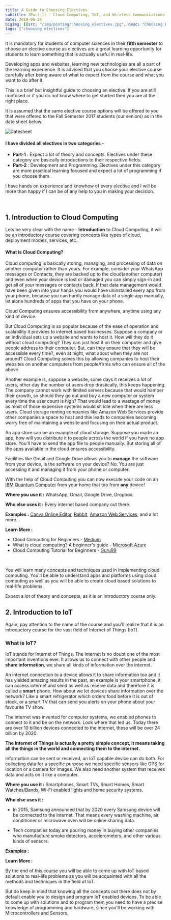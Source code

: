 ```yaml
---
title: A Guide to Choosing Electives
subtitle: (Part-1) - Cloud Computing, IoT, and Wireless Communications
date: 2018-06-26
bigimg: [{src: "/img/postimg/choosing_electives.jpg", desc: "Choosing Electives"}]
tags: ["choosing electives"]
---
```

It is mandatory for students of computer sciences in their **fifth semester** to choose an elective course as electives are a great learning opportunity for students to learn something that is actually useful in real-life.

Developing apps and websites, learning new technologies are all a part of the learning experience.
It is advised that you choose your elective course carefully after being aware of what to expect from the course and what you want to do after it.

This is a brief but insightful guide to choosing an elective. If you are still confused or if you do not know where to get started then you are at the right place.

It is assumed that the same elective course options will be offered to you that were offered to the Fall Semester 2017 students (our seniors) as in the date sheet below.

![Datesheet](/img/Datesheet.JPG)
<br>
#### I have divided all electives in two categories -
- **Part-1** : Expect a lot of theory and concepts. Electives under these category are basically introductions to their respective fields.
- **Part-2** : Development and Programming. Electives under this category are more practical learning focused and expect a lot of programming if you choose them.

I have hands on experience and knowhow of every elective and I will be more than happy if I can be of any help to you in making your decision.

<br>

## 1. Introduction to Cloud Computing
Lets be very clear with the name - **Introduction** to Cloud Computing, it will be an introductory course covering concepts like types of cloud, deployment models, services, etc..

#### What is Cloud Computing?
Cloud computing is basically storing, managing, and processing of data on another computer rather than yours.
For example, consider your WhatsApp messages or Contacts, they are backed up to the cloud(another computer) and even when your device is lost or damaged you can simply sign-in and get all of your messages or contacts back. If that data management would have been given into your hands you would have uninstalled every app from your phone, because you can hardly manage data of a single app manually, let alone hundreds of apps that you have on your phone.

Cloud Computing ensures accessibility from anywhere, anytime using any kind of device.

But Cloud Computing is so popular because of the ease of operation and scalability it provides to internet based businesses. Suppose a company or an individual sets up a website and wants to host it. How will they do it without cloud computing? They can just host it on their computer and give people address to their computer. But, can they ensure that they will be accessible every time?, even at night, what about when they are not around? Cloud Computing solves this by allowing companies to host their websites on another computers from people/firms who can ensure all of the above.

Another example is, suppose a website, some days it receives a lot of users, other day the number of users drop drastically, this keeps happening. The company cannot work with limited servers because that would hamper their growth, so should they go out and buy a new computer or system every time the user count is high? That would lead to a wastage of money as most of those expensive systems would sit idle when there are less users. Cloud storage renting companies like Amazon Web Services provide other companies a space to host and this leads to companies becoming worry free of maintaining a website and focusing on their actual product.

An app store can be an example of cloud storage. Suppose you made an app, how will you distribute it to people across the world if you have no app store. You'll have to send the app file to people manually. But storing all of the apps available in the cloud ensures accessibility.

Facilities like Gmail and Google Drive allows you to **manage** the software from your device, is the software on your device? No. You are just accessing it and managing it from your phone or computer.

With the help of Cloud Computing you can now execute your code on an [IBM Quantum Computer](https://quantumexperience.ng.bluemix.net/qx) from your home that too from **any** device!

**Where you use it :** WhatsApp, Gmail, Google Drive, Dropbox.

**Who else uses it :** Every internet based company out there.

**Examples :** [Canva Online Editor](https://photo-editor.canva.com/), [Rabbit](https://www.rabb.it/), [Amazon Web Services](https://aws.amazon.com/), and a lot more...

**Learn More :**

- Cloud Computing for Beginners - [Medium](https://medium.com/@vickynimbalkar/cloud-computing-for-beginners-ceb417658912)
- What is cloud computing? A beginner's guide - [Microsoft Azure](https://azure.microsoft.com/en-in/overview/what-is-cloud-computing/)
- Cloud Computing Tutorial for Beginners - [Guru99](https://www.guru99.com/cloud-computing-for-beginners.html)

<br>

You will learn many concepts and techniques used in implementing cloud computing. You'll be able to understand apps and platforms using cloud computing as well as you will be able to create cloud based solutions to real-life problems.

Expect a lot of theory and concepts, as it is an introductory course only.

## 2. Introduction to IoT
Again, pay attention to the name of the course and you'll realize that it is an introductory course for the vast field of Internet of Things (IoT).

### What is IoT?
IoT stands for Internet of Things. The internet is no doubt one of the most important inventions ever. It allows us to connect with other people and **share information**, we share all kinds of information over the internet.

An internet connection to a device allows it to share information too and it has yielded amazing results in the past, an example is your smartphone, it can access internet and send as well as receive data and therefore it is called a **smart** phone. How about we let devices share information over the network? Like a smart refrigerator which orders food before it is out of stock, or a smart TV that can send you alerts on your phone about your favourite TV show.

The internet was invented for computer systems, we enabled phones to connect to it and be on the network. Look where that led us. Today there are over 10 billion devices connected to the internet, these will be over 24 billion by 2020.

**The Internet of Things is actually a pretty simple concept, it means taking all the things in the world and connecting them to the internet.**

Information can be sent or received, an IoT capable device can do both. For collecting data for a specific purpose we need specific sensors like GPS for location or a camera for images. We also need another system that receives data and acts on it like a computer.


**Where you use it :** Smartphones, Smart TVs, Smart Homes, Smart Watches/Bands, Wi-Fi enabled lights and home security systems.

**Who else uses it :**
- In 2015, Samsung announced that by 2020 every Samsung device will be connected to the internet. That means every washing machine, air conditioner or microwave oven will be online sharing data.

- Tech companies today are pouring money in buying other companies who manufacture smoke detectors, accelerometers, and other various kinds of sensors.

**Examples :**

**Learn More :**

By the end of this course you will be able to come up with IoT based solutions to real-life problems as you will be acquainted with all the methods and techniques in the field of IoT.

But do keep in mind that knowing all the concepts out there does not by default enable you to design and program IoT enabled devices. To be able to come up with solutions and to program them you need to have a precise knowledge of programming and hardware, since you'll be working with Microcontrollers and Sensors.
